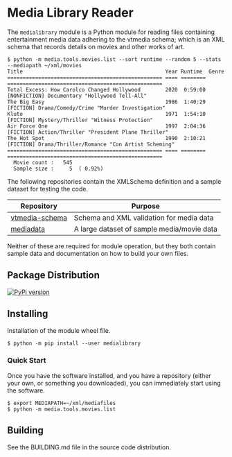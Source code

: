 # Media Library Reader

The `medialibrary` module is a Python module for reading files containing entertainment media
data adhering to the vtmedia schema; which is an XML schema that records details on movies
and other works of art.

```
$ python -m media.tools.movies.list --sort runtime --random 5 --stats --mediapath ~/xml/movies
Title                                              Year Runtime  Genre                                             
================================================== ==== ======== ==================================================
Total Excess: How Carolco Changed Hollywood        2020  0:59:00 [NONFICTION] Documentary "Hollywood Tell-All"     
The Big Easy                                       1986  1:40:29 [FICTION] Drama/Comedy/Crime "Murder Investigation"
Klute                                              1971  1:54:10 [FICTION] Mystery/Thriller "Witness Protection"   
Air Force One                                      1997  2:04:36 [FICTION] Action/Thriller "President Plane Thriller"
The Hot Spot                                       1990  2:10:21 [FICTION] Drama/Thriller/Romance "Con Artist Scheming"
================================================== ==== ======== ==================================================
  Movie count :   545
  Sample size :     5  ( 0.92%)
```

The following repositories contain the XMLSchema definition and a sample dataset for testing the
code.


| Repository | Purpose |
| --- | --- |
| [vtmedia-schema](https://github.com/cjcodeproj/vtmedia-schema) | Schema and XML validation for media data |
| [mediadata](https://github.com/cjcodeproj/mediadata) | A large dataset of sample media/movie data |


Neither of these are required for module operation, but they both contain sample data and documentation on
how to build your own files.


## Package Distribution

[![PyPi version](https://img.shields.io/pypi/v/medialibrary)](https://pypi.org/project/medialibrary/)

## Installing

Installation of the module wheel file.

```
$ python -m pip install --user medialibrary
```

### Quick Start

Once you have the software installed, and you have a repository (either your own, or something you downloaded), you can
immediately start using the software.

```
$ export MEDIAPATH=~/xml/mediafiles
$ python -m media.tools.movies.list
```


## Building

See the BUILDING.md file in the source code distribution.
